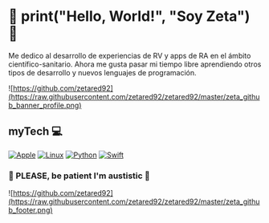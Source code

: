 # 👾 print("Hello, World!", "Soy Zeta") 👾
Me dedico al desarrollo de experiencias de RV y apps de RA en el ámbito científico-sanitario.
Ahora me gusta pasar mi tiempo libre aprendiendo otros tipos de desarrollo y nuevos lenguajes de programación.

![https://github.com/zetared92](https://raw.githubusercontent.com/zetared92/zetared92/master/zeta_github_banner_profile.png)

## myTech 💻
[![Apple](https://img.shields.io/badge/iOS-999999?style=for-the-badge&logo=apple&logoColor=white&labelColor=101010)]()
[![Linux](https://img.shields.io/badge/Linux-0275af?style=for-the-badge&logo=linux&logoColor=white&labelColor=101010)]()
[![Python](https://img.shields.io/badge/Python-yellow?style=for-the-badge&logo=python&logoColor=white&labelColor=101010)]()
[![Swift](https://img.shields.io/badge/Swift-ff3e20?style=for-the-badge&logo=swift&logoColor=white&labelColor=101010)]()

### 🧩 PLEASE, be patient I'm austistic 🧩
![https://github.com/zetared92](https://raw.githubusercontent.com/zetared92/zetared92/master/zeta_github_footer.png)
